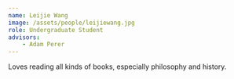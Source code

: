 ```yaml
---
name: Leijie Wang
image: /assets/people/leijiewang.jpg
role: Undergraduate Student
advisors:
    - Adam Perer
---
```

Loves reading all kinds of books, especially philosophy and history.
